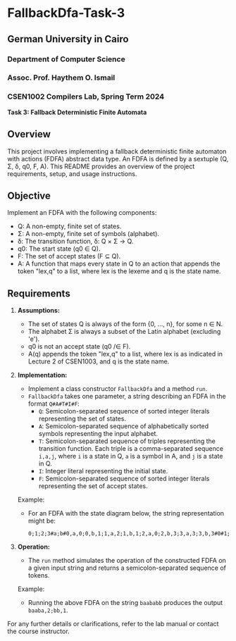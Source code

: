# FallbackDfa-Task-3

## German University in Cairo
### Department of Computer Science
### Assoc. Prof. Haythem O. Ismail

### CSEN1002 Compilers Lab, Spring Term 2024
**Task 3: Fallback Deterministic Finite Automata**

## Overview
This project involves implementing a fallback deterministic finite automaton with actions (FDFA) abstract data type. An FDFA is defined by a sextuple (Q, Σ, δ, q0, F, A). This README provides an overview of the project requirements, setup, and usage instructions.

## Objective
Implement an FDFA with the following components:
- Q: A non-empty, finite set of states.
- Σ: A non-empty, finite set of symbols (alphabet).
- δ: The transition function, δ: Q × Σ → Q.
- q0: The start state (q0 ∈ Q).
- F: The set of accept states (F ⊆ Q).
- A: A function that maps every state in Q to an action that appends the token "lex,q" to a list, where lex is the lexeme and q is the state name.

## Requirements

1. **Assumptions:**
   - The set of states Q is always of the form {0, ..., n}, for some n ∈ N.
   - The alphabet Σ is always a subset of the Latin alphabet (excluding 'e').
   - q0 is not an accept state (q0 /∈ F).
   - A(q) appends the token "lex,q" to a list, where lex is as indicated in Lecture 2 of CSEN1003, and q is the state name.

2. **Implementation:**
   - Implement a class constructor `FallbackDfa` and a method `run`.
   - `FallbackDfa` takes one parameter, a string describing an FDFA in the format `Q#A#T#I#F`:
     - `Q`: Semicolon-separated sequence of sorted integer literals representing the set of states.
     - `A`: Semicolon-separated sequence of alphabetically sorted symbols representing the input alphabet.
     - `T`: Semicolon-separated sequence of triples representing the transition function. Each triple is a comma-separated sequence `i,a,j`, where `i` is a state in Q, `a` is a symbol in A, and `j` is a state in Q.
     - `I`: Integer literal representing the initial state.
     - `F`: Semicolon-separated sequence of sorted integer literals representing the set of accept states.

   Example:
   - For an FDFA with the state diagram below, the string representation might be:
     ```
     0;1;2;3#a;b#0,a,0;0,b,1;1,a,2;1,b,1;2,a,0;2,b,3;3,a,3;3,b,3#0#1;2
     ```

3. **Operation:**
   - The `run` method simulates the operation of the constructed FDFA on a given input string and returns a semicolon-separated sequence of tokens.
   
   Example:
   - Running the above FDFA on the string `baababb` produces the output `baaba,2;bb,1`.

For any further details or clarifications, refer to the lab manual or contact the course instructor.

